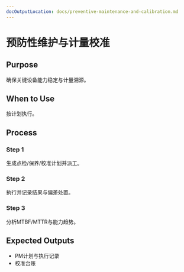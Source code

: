 ```yaml
---
docOutputLocation: docs/preventive-maintenance-and-calibration.md
---
```


# 预防性维护与计量校准

## Purpose

确保关键设备能力稳定与计量溯源。

## When to Use

按计划执行。

## Process

### Step 1

生成点检/保养/校准计划并派工。

### Step 2

执行并记录结果与偏差处置。

### Step 3

分析MTBF/MTTR与能力趋势。

## Expected Outputs

- PM计划与执行记录
- 校准台账
